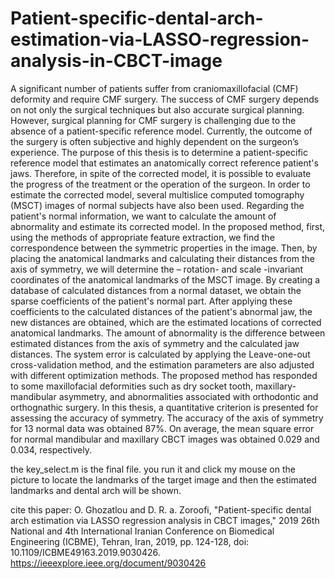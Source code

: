 # Patient-specific-dental-arch-estimation-via-LASSO-regression-analysis-in-CBCT-image

A significant number of patients suffer from craniomaxillofacial (CMF) deformity and require CMF surgery. The success of CMF surgery
depends on not only the surgical techniques but also accurate surgical planning. However, surgical planning for CMF surgery is challenging
due to the absence of a patient-specific reference model. Currently, the outcome of the surgery is often subjective and highly dependent on
the surgeon’s experience. The purpose of this thesis is to determine a patient-specific reference model that estimates an anatomically
correct reference patient's jaws. Therefore, in spite of the corrected model, it is possible to evaluate the progress of the treatment or
the operation of the surgeon. In order to estimate the corrected model, several multislice computed tomography (MSCT) images of normal
subjects have also been used. Regarding the patient's normal information, we want to calculate the amount of abnormality and estimate its
corrected model. In the proposed method, first, using the methods of appropriate feature extraction, we find the correspondence between the
symmetric properties in the image. Then, by placing the anatomical landmarks and calculating their distances from the axis of symmetry, we
will determine the – rotation- and scale -invariant coordinates of the anatomical landmarks of the MSCT image. By creating a database of
calculated distances from a normal dataset, we obtain the sparse coefficients of the patient's normal part. After applying these
coefficients to the calculated distances of the patient's abnormal jaw, the new distances are obtained, which are the estimated locations
of corrected anatomical landmarks. The amount of abnormality is the difference between estimated distances from the axis of symmetry and
the calculated jaw distances. The system error is calculated by applying the Leave-one-out cross-validation method, and the estimation
parameters are also adjusted with different optimization methods. The proposed method has responded to some maxillofacial deformities such
as dry socket tooth, maxillary-mandibular asymmetry, and abnormalities associated with orthodontic and orthognathic surgery. In this
thesis, a quantitative criterion is presented for assessing the accuracy of symmetry. The accuracy of the axis of symmetry for 13 normal
data was obtained 87%. On average, the mean square error for normal mandibular and maxillary CBCT images was obtained 0.029 and 0.034,
respectively.

the key_select.m is the final file. you run it and click my mouse on the picture to locate the landmarks of the target image and then the estimated landmarks and dental arch will be shown.


cite this paper: O. Ghozatlou and D. R. a. Zoroofi, "Patient-specific dental arch estimation via LASSO regression analysis in CBCT images," 2019 26th National and 4th International Iranian Conference on Biomedical Engineering (ICBME), Tehran, Iran, 2019, pp. 124-128, doi: 10.1109/ICBME49163.2019.9030426.
https://ieeexplore.ieee.org/document/9030426
